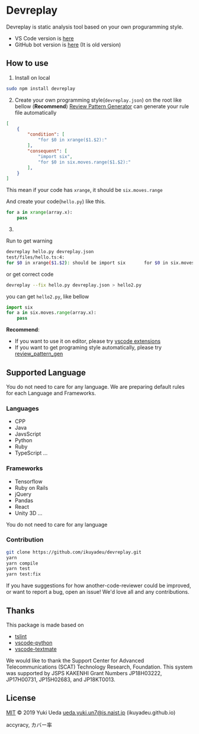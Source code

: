 # Devreplay

Devreplay is static analysis tool based on your own proguramming style.
* VS Code version is [here](https://marketplace.visualstudio.com/items?itemName=Ikuyadeu.devreplay)
* GitHub bot version is [here](https://github.com/apps/dev-avatar) (It is old version)

## How to use

1. Install on local

```sh
sudo npm install devreplay
```

2. Create your own programming style(`devreplay.json`) on the root like bellow
(**Recommend**) [Review Pattern Generator](https://github.com/Ikuyadeu/review_pattern_gen) can generate your rule file automatically
```json
[
    {
        "condition": [
            "for $0 in xrange($1.$2):"
        ],
        "consequent": [
            "import six",
            "for $0 in six.moves.range($1.$2):"
        ],
    }
]
```
This mean if your code has `xrange`, it should be `six.moves.range`

And create your code(`hello.py`) like this.
```python
for a in xrange(array.x):
    pass
```

3. 
Run to get warning
```sh
devreplay hello.py devreplay.json
test/files/hello.ts:4:
for $0 in xrange($1.$2): should be import six       for $0 in six.moves.range($1.$2):
```
or get correct code
```sh
devreplay --fix hello.py devreplay.json > hello2.py
```
you can get `hello2.py`, like bellow

```python
import six
for a in six.moves.range(array.x):
    pass
```

**Recommend**: 
* If you want to use it on editor, please try [vscode extensions](https://marketplace.visualstudio.com/items?itemName=Ikuyadeu.devreplay)
* If you want to get programing style automatically, please try [review_pattern_gen](https://github.com/Ikuyadeu/review_pattern_gen/tree/master)


## Supported Language

You do not need to care for any language.
We are preparing default rules for each Language and Frameworks.

### Languages

* CPP
* Java
* JavsScript
* Python
* Ruby
* TypeScript
...

### Frameworks

* Tensorflow
* Ruby on Rails
* jQuery
* Pandas
* React
* Unity 3D
...

You do not need to care for any language

### Contribution

```sh
git clone https://github.com/ikuyadeu/devreplay.git
yarn
yarn compile
yarn test
yarn test:fix
```

If you have suggestions for how another-code-reviewer could be improved, or want to report a bug, open an issue! We'd love all and any contributions.

## Thanks

This package is made based on
* [tslint](https://palantir.github.io/tslint/)
* [vscode-python](https://github.com/Microsoft/vscode-python/blob/master/src/client/language/tokenizer.ts)
* [vscode-textmate](https://github.com/microsoft/vscode-textmate)

We would like to thank the Support Center for Advanced Telecommunications (SCAT) Technology Research, Foundation.
This system was supported by JSPS KAKENHI Grant Numbers JP18H03222, JP17H00731, JP15H02683, and JP18KT0013.

## License

[MIT](LICENSE) © 2019 Yuki Ueda <ueda.yuki.un7@is.naist.jp> (ikuyadeu.github.io)



accyracy, カバー率